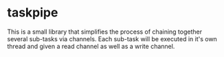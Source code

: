 taskpipe
========

This is a small library that simplifies the process of chaining together several
sub-tasks via channels. Each sub-task will be executed in it's own thread and
given a read channel as well as a write channel.
